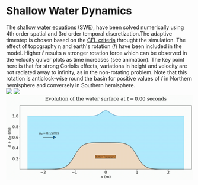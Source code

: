 # Shallow Water Dynamics
The [shallow water equations](https://en.wikipedia.org/wiki/Shallow_water_equations) (SWE), have been solved numerically using 4th order spatial and 3rd order temporal discretization.The adaptive timestep is chosen based on the [CFL criteria](https://en.wikipedia.org/wiki/Courant%E2%80%93Friedrichs%E2%80%93Lewy_condition) throught the simulation. The effect of topography η and earth's rotation (𝑓) have been included in the model. Higher 𝑓 results a stronger rotation force which can be observed in the velocity quiver plots as time increases (see animation). The key point here is that for strong Coriolis effects, variations in height and velocity are not radiated away to infinity, as in the non-rotating problem. Note that this rotation is anticlock-wise round the basin for positive values of 𝑓 in Northern hemisphere and conversely in Southern hemisphere.
<br />
![](/Corriolis_effect.gif)
![](/topography_effect_2.gif)
![](/topography_effect.gif)


